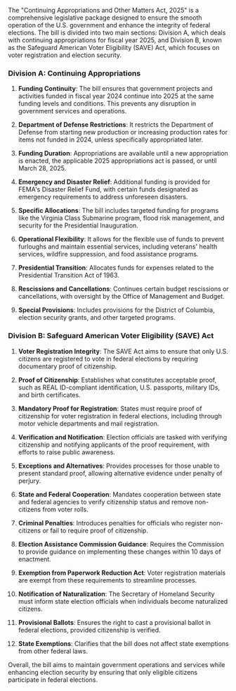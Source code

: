 The "Continuing Appropriations and Other Matters Act, 2025" is a comprehensive legislative package designed to ensure the smooth operation of the U.S. government and enhance the integrity of federal elections. The bill is divided into two main sections: Division A, which deals with continuing appropriations for fiscal year 2025, and Division B, known as the Safeguard American Voter Eligibility (SAVE) Act, which focuses on voter registration and election security.

### Division A: Continuing Appropriations

1. **Funding Continuity**: The bill ensures that government projects and activities funded in fiscal year 2024 continue into 2025 at the same funding levels and conditions. This prevents any disruption in government services and operations.

2. **Department of Defense Restrictions**: It restricts the Department of Defense from starting new production or increasing production rates for items not funded in 2024, unless specifically appropriated later.

3. **Funding Duration**: Appropriations are available until a new appropriation is enacted, the applicable 2025 appropriations act is passed, or until March 28, 2025.

4. **Emergency and Disaster Relief**: Additional funding is provided for FEMA's Disaster Relief Fund, with certain funds designated as emergency requirements to address unforeseen disasters.

5. **Specific Allocations**: The bill includes targeted funding for programs like the Virginia Class Submarine program, flood risk management, and security for the Presidential Inauguration.

6. **Operational Flexibility**: It allows for the flexible use of funds to prevent furloughs and maintain essential services, including veterans' health services, wildfire suppression, and food assistance programs.

7. **Presidential Transition**: Allocates funds for expenses related to the Presidential Transition Act of 1963.

8. **Rescissions and Cancellations**: Continues certain budget rescissions or cancellations, with oversight by the Office of Management and Budget.

9. **Special Provisions**: Includes provisions for the District of Columbia, election security grants, and other targeted programs.

### Division B: Safeguard American Voter Eligibility (SAVE) Act

1. **Voter Registration Integrity**: The SAVE Act aims to ensure that only U.S. citizens are registered to vote in federal elections by requiring documentary proof of citizenship.

2. **Proof of Citizenship**: Establishes what constitutes acceptable proof, such as REAL ID-compliant identification, U.S. passports, military IDs, and birth certificates.

3. **Mandatory Proof for Registration**: States must require proof of citizenship for voter registration in federal elections, including through motor vehicle departments and mail registration.

4. **Verification and Notification**: Election officials are tasked with verifying citizenship and notifying applicants of the proof requirement, with efforts to raise public awareness.

5. **Exceptions and Alternatives**: Provides processes for those unable to present standard proof, allowing alternative evidence under penalty of perjury.

6. **State and Federal Cooperation**: Mandates cooperation between state and federal agencies to verify citizenship status and remove non-citizens from voter rolls.

7. **Criminal Penalties**: Introduces penalties for officials who register non-citizens or fail to require proof of citizenship.

8. **Election Assistance Commission Guidance**: Requires the Commission to provide guidance on implementing these changes within 10 days of enactment.

9. **Exemption from Paperwork Reduction Act**: Voter registration materials are exempt from these requirements to streamline processes.

10. **Notification of Naturalization**: The Secretary of Homeland Security must inform state election officials when individuals become naturalized citizens.

11. **Provisional Ballots**: Ensures the right to cast a provisional ballot in federal elections, provided citizenship is verified.

12. **State Exemptions**: Clarifies that the bill does not affect state exemptions from other federal laws.

Overall, the bill aims to maintain government operations and services while enhancing election security by ensuring that only eligible citizens participate in federal elections.